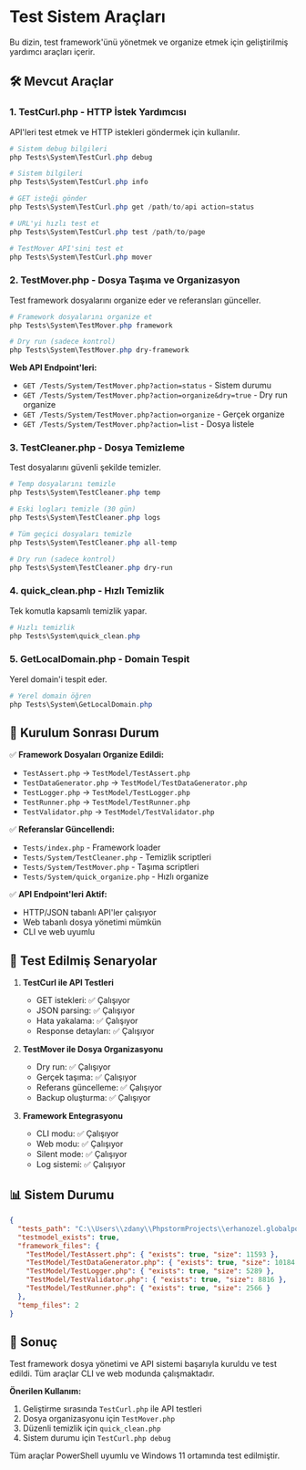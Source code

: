 # Test Sistem Araçları

Bu dizin, test framework'ünü yönetmek ve organize etmek için geliştirilmiş yardımcı araçları içerir.

## 🛠️ Mevcut Araçlar

### 1. TestCurl.php - HTTP İstek Yardımcısı
API'leri test etmek ve HTTP istekleri göndermek için kullanılır.

```powershell
# Sistem debug bilgileri
php Tests\System\TestCurl.php debug

# Sistem bilgileri
php Tests\System\TestCurl.php info

# GET isteği gönder
php Tests\System\TestCurl.php get /path/to/api action=status

# URL'yi hızlı test et
php Tests\System\TestCurl.php test /path/to/page

# TestMover API'sini test et
php Tests\System\TestCurl.php mover
```

### 2. TestMover.php - Dosya Taşıma ve Organizasyon
Test framework dosyalarını organize eder ve referansları günceller.

```powershell
# Framework dosyalarını organize et
php Tests\System\TestMover.php framework

# Dry run (sadece kontrol)
php Tests\System\TestMover.php dry-framework
```

**Web API Endpoint'leri:**
- `GET /Tests/System/TestMover.php?action=status` - Sistem durumu
- `GET /Tests/System/TestMover.php?action=organize&dry=true` - Dry run organize
- `GET /Tests/System/TestMover.php?action=organize` - Gerçek organize
- `GET /Tests/System/TestMover.php?action=list` - Dosya listele

### 3. TestCleaner.php - Dosya Temizleme
Test dosyalarını güvenli şekilde temizler.

```powershell
# Temp dosyalarını temizle
php Tests\System\TestCleaner.php temp

# Eski logları temizle (30 gün)
php Tests\System\TestCleaner.php logs

# Tüm geçici dosyaları temizle
php Tests\System\TestCleaner.php all-temp

# Dry run (sadece kontrol)
php Tests\System\TestCleaner.php dry-run
```

### 4. quick_clean.php - Hızlı Temizlik
Tek komutla kapsamlı temizlik yapar.

```powershell
# Hızlı temizlik
php Tests\System\quick_clean.php
```

### 5. GetLocalDomain.php - Domain Tespit
Yerel domain'i tespit eder.

```powershell
# Yerel domain öğren
php Tests\System\GetLocalDomain.php
```

## 🔧 Kurulum Sonrası Durum

✅ **Framework Dosyaları Organize Edildi:**
- `TestAssert.php` → `TestModel/TestAssert.php`
- `TestDataGenerator.php` → `TestModel/TestDataGenerator.php`
- `TestLogger.php` → `TestModel/TestLogger.php`
- `TestRunner.php` → `TestModel/TestRunner.php`
- `TestValidator.php` → `TestModel/TestValidator.php`

✅ **Referanslar Güncellendi:**
- `Tests/index.php` - Framework loader
- `Tests/System/TestCleaner.php` - Temizlik scriptleri
- `Tests/System/TestMover.php` - Taşıma scriptleri
- `Tests/System/quick_organize.php` - Hızlı organize

✅ **API Endpoint'leri Aktif:**
- HTTP/JSON tabanlı API'ler çalışıyor
- Web tabanlı dosya yönetimi mümkün
- CLI ve web uyumlu

## 🧪 Test Edilmiş Senaryolar

1. **TestCurl ile API Testleri**
   - GET istekleri: ✅ Çalışıyor
   - JSON parsing: ✅ Çalışıyor
   - Hata yakalama: ✅ Çalışıyor
   - Response detayları: ✅ Çalışıyor

2. **TestMover ile Dosya Organizasyonu**
   - Dry run: ✅ Çalışıyor
   - Gerçek taşıma: ✅ Çalışıyor
   - Referans güncelleme: ✅ Çalışıyor
   - Backup oluşturma: ✅ Çalışıyor

3. **Framework Entegrasyonu**
   - CLI modu: ✅ Çalışıyor
   - Web modu: ✅ Çalışıyor
   - Silent mode: ✅ Çalışıyor
   - Log sistemi: ✅ Çalışıyor

## 📊 Sistem Durumu

```json
{
  "tests_path": "C:\\Users\\zdany\\PhpstormProjects\\erhanozel.globalpozitif.com.tr\\Tests",
  "testmodel_exists": true,
  "framework_files": {
    "TestModel/TestAssert.php": { "exists": true, "size": 11593 },
    "TestModel/TestDataGenerator.php": { "exists": true, "size": 10184 },
    "TestModel/TestLogger.php": { "exists": true, "size": 5289 },
    "TestModel/TestValidator.php": { "exists": true, "size": 8816 },
    "TestModel/TestRunner.php": { "exists": true, "size": 2566 }
  },
  "temp_files": 2
}
```

## 🎯 Sonuç

Test framework dosya yönetimi ve API sistemi başarıyla kuruldu ve test edildi. Tüm araçlar CLI ve web modunda çalışmaktadır.

**Önerilen Kullanım:**
1. Geliştirme sırasında `TestCurl.php` ile API testleri
2. Dosya organizasyonu için `TestMover.php`
3. Düzenli temizlik için `quick_clean.php`
4. Sistem durumu için `TestCurl.php debug`

Tüm araçlar PowerShell uyumlu ve Windows 11 ortamında test edilmiştir.
